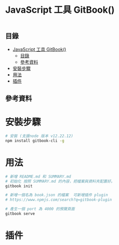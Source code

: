 # JavaScript 工具 GitBook()

```
```

## 目錄

- [JavaScript 工具 GitBook()](#javascript-工具-gitbook)
	- [目錄](#目錄)
	- [參考資料](#參考資料)
- [安裝步驟](#安裝步驟)
- [用法](#用法)
- [插件](#插件)

## 參考資料

[]()

# 安裝步驟

```bash
# 安裝 (支援node 版本 v12.22.12) 
npm install gitbook-cli -g
```

# 用法

```bash
# 新增 README.md 和 SUMMARY.md
# 初始化 按照 SUMMARY.md 的內容，把檔案與資料夾配置好。
gitbook init

# 新增一個名為 book.json 的檔案  可新增插件 plugin
# https://www.npmjs.com/search?q=gitbook-plugin

# 產生一個 port 為 4000 的預覽頁面
gitbook serve
```

# 插件


